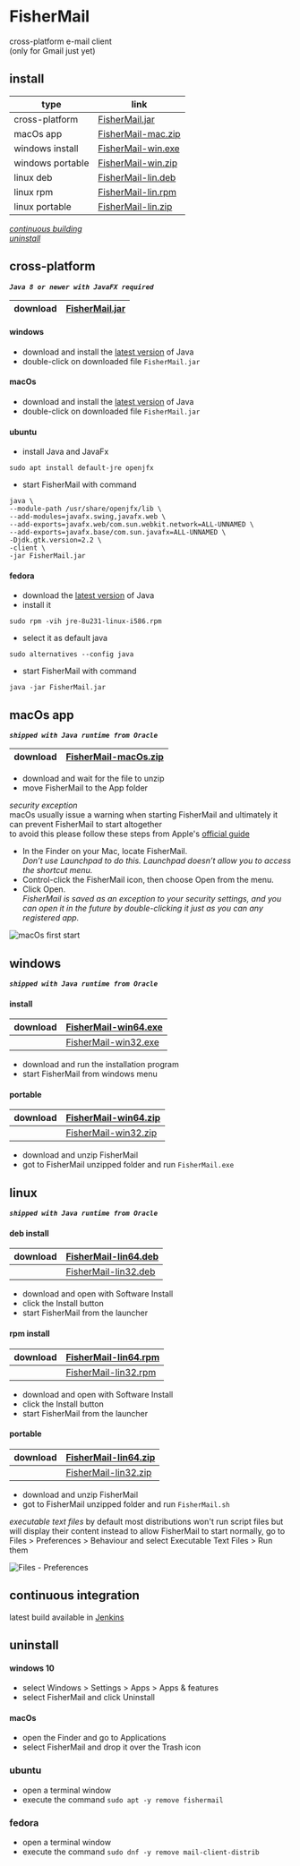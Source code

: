 # FisherMail
cross-platform e-mail client  
(only for Gmail just yet)

## install
| type             | link                               |
|------------------|------------------------------------|
| cross-platform   | [FisherMail.jar](#cross-platform)  |
| macOs app        | [FisherMail-mac.zip](#macos-app) |
| windows install  | [FisherMail-win.exe](#install)     |
| windows portable | [FisherMail-win.zip](#portable)    |
| linux deb        | [FisherMail-lin.deb](#deb-install) |
| linux rpm        | [FisherMail-lin.rpm](#rpm-install) |
| linux portable   | [FisherMail-lin.zip](#portable-1)  |  

_[continuous building](#continuous-building)_  
_[uninstall](#uninstall)_

## cross-platform 
__*`Java 8 or newer with JavaFX required`*__

| download | [FisherMail.jar](https://jenkins.speederpan.com/job/mail-client-distrib/lastSuccessfulBuild/artifact/mail-client-distrib/distrib/FisherMail.jar) |
|----------|----------------------------------------------------------------------------------------------------------------------------------------------------|

#### windows
+ download and install the [latest version](https://www.java.com/en/download/) of Java  
+ double-click on downloaded file `FisherMail.jar`

#### macOs
+ download and install the [latest version](https://www.java.com/en/download/) of Java  
+ double-click on downloaded file `FisherMail.jar`

#### ubuntu
+ install Java and JavaFx  
```
sudo apt install default-jre openjfx
```  
+ start FisherMail with command
```
java \
--module-path /usr/share/openjfx/lib \
--add-modules=javafx.swing,javafx.web \
--add-exports=javafx.web/com.sun.webkit.network=ALL-UNNAMED \
--add-exports=javafx.base/com.sun.javafx=ALL-UNNAMED \
-Djdk.gtk.version=2.2 \
-client \
-jar FisherMail.jar
```

#### fedora
+ download the [latest version](https://www.java.com/en/download/) of Java  
+ install it
```
sudo rpm -vih jre-8u231-linux-i586.rpm
```
+ select it as default java
```
sudo alternatives --config java
```
+ start FisherMail with command
```
java -jar FisherMail.jar
```

## macOs app  
__*`shipped with Java runtime from Oracle`*__

| download | [FisherMail-macOs.zip](https://jenkins.speederpan.com/job/mail-client-distrib/lastSuccessfulBuild/artifact/mail-client-distrib/distrib/FisherMail-macOs.zip) |
|----------|---------------------------------------------------------------------------------------------------------------------------------------------------------------|
+ download and wait for the file to unzip
+ move FisherMail to the App folder

_security exception_  
macOs usually issue a warning when starting FisherMail and ultimately it can prevent FisherMail to start altogether  
to avoid this please follow these steps from Apple's [official guide](https://support.apple.com/en-gb/guide/mac-help/mh40616/mac)  
+ In the Finder on your Mac, locate FisherMail.  
_Don’t use Launchpad to do this. Launchpad doesn’t allow you to access the shortcut menu._
+ Control-click the FisherMail icon, then choose Open from the menu.
+ Click Open.  
_FisherMail is saved as an exception to your security settings, and you can open it in the future by double-clicking it just as you can any registered app._  

![macOs first start](www/img/macOs1stStart.png)

## windows  
__*`shipped with Java runtime from Oracle`*__
#### install
| download | [FisherMail-win64.exe](https://jenkins.speederpan.com/job/mail-client-distrib/lastSuccessfulBuild/artifact/mail-client-distrib/distrib/FisherMail-win64.exe)  |
|----------|----------------------------------------------------------------------------------------------------------------------------------------------------------------|
|          | [FisherMail-win32.exe](https://jenkins.speederpan.com/job/mail-client-distrib/lastSuccessfulBuild/artifact/mail-client-distrib/distrib/FisherMail-win32.exe) |
+ download and run the installation program
+ start FisherMail from windows menu

#### portable
| download | [FisherMail-win64.zip](https://jenkins.speederpan.com/job/mail-client-distrib/lastSuccessfulBuild/artifact/mail-client-distrib/distrib/FisherMail-win64.zip)  |
|----------|----------------------------------------------------------------------------------------------------------------------------------------------------------------|
|          | [FisherMail-win32.zip](https://jenkins.speederpan.com/job/mail-client-distrib/lastSuccessfulBuild/artifact/mail-client-distrib/distrib/FisherMail-win32.zip) |
+ download and unzip FisherMail
+ got to FisherMail unzipped folder and run ```FisherMail.exe```

## linux  
__*`shipped with Java runtime from Oracle`*__
#### deb install
| download | [FisherMail-lin64.deb](https://jenkins.speederpan.com/job/mail-client-distrib/lastSuccessfulBuild/artifact/mail-client-distrib/distrib/FisherMail-lin64.deb) |
|----------|---------------------------------------------------------------------------------------------------------------------------------------------------------------|
|          | [FisherMail-lin32.deb](https://jenkins.speederpan.com/job/mail-client-distrib/lastSuccessfulBuild/artifact/mail-client-distrib/distrib/FisherMail-lin32.deb) |
+ download and open with Software Install
+ click the Install button
+ start FisherMail from the launcher

#### rpm install
| download | [FisherMail-lin64.rpm](https://jenkins.speederpan.com/job/mail-client-distrib/lastSuccessfulBuild/artifact/mail-client-distrib/distrib/FisherMail-lin64.rpm) |
|----------|---------------------------------------------------------------------------------------------------------------------------------------------------------------|
|          | [FisherMail-lin32.rpm](https://jenkins.speederpan.com/job/mail-client-distrib/lastSuccessfulBuild/artifact/mail-client-distrib/distrib/FisherMail-lin32.rpm) |
+ download and open with Software Install
+ click the Install button
+ start FisherMail from the launcher

#### portable
| download | [FisherMail-lin64.zip](https://jenkins.speederpan.com/job/mail-client-distrib/lastSuccessfulBuild/artifact/mail-client-distrib/distrib/FisherMail-lin64.zip) |
|----------|---------------------------------------------------------------------------------------------------------------------------------------------------------------|
|          | [FisherMail-lin32.zip](https://jenkins.speederpan.com/job/mail-client-distrib/lastSuccessfulBuild/artifact/mail-client-distrib/distrib/FisherMail-lin32.zip) |
+ download and unzip FisherMail
+ got to FisherMail unzipped folder and run ```FisherMail.sh```

_executable text files_
by default most distributions won't run script files but will display their content instead
to allow FisherMail to start normally, go to Files > Preferences > Behaviour and select Executable Text Files > Run them

![Files - Preferences](www/img/gnomeBehaviour.png)

## continuous integration
latest build available in [Jenkins](https://jenkins.speederpan.com/job/mail-client-distrib%20(continuous))

## uninstall

#### windows 10
+ select Windows > Settings > Apps > Apps & features
+ select FisherMail and click Uninstall

#### macOs
+ open the Finder and go to Applications
+ select FisherMail and drop it over the Trash icon

### ubuntu
+ open a terminal window
+ execute the command ```sudo apt -y remove fishermail```

### fedora
+ open a terminal window
+ execute the command ```sudo dnf -y remove mail-client-distrib```


